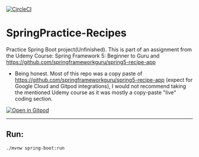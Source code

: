 [![CircleCI](https://dl.circleci.com/status-badge/img/gh/bryanmonterrosa/SpringPractice-Recipes/tree/main.svg?style=svg)](https://dl.circleci.com/status-badge/redirect/gh/bryanmonterrosa/SpringPractice-Recipes/tree/main)
# SpringPractice-Recipes
Practice Spring Boot project(Unfinished). This is part of an assignment from the Udemy Course: Spring Framework 5: Beginner to Guru and https://github.com/springframeworkguru/spring5-recipe-app
- Being honest. Most of this repo was a copy paste of https://github.com/springframeworkguru/spring5-recipe-app (expect for Google Cloud and Gitpod integrations), I would not recommend taking the mentioned Udemy course as it was mostly a copy-paste "live" coding section.

[![Open in Gitpod](https://gitpod.io/button/open-in-gitpod.svg)](https://gitpod.io/#https://github.com/bryanmonterrosa/SpringPractice-Recipes)

---
## Run:
```
./mvnw spring-boot:run
```
